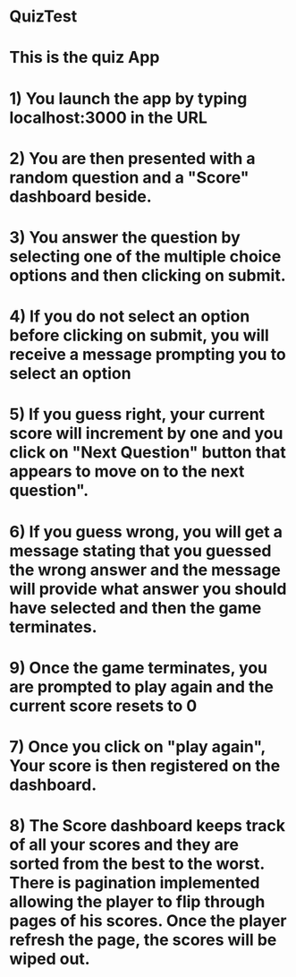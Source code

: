 # QuizTest

# This is the quiz App

# 1) You launch the app by typing localhost:3000 in the URL

# 2) You are then presented with a random question and a "Score" dashboard beside.

# 3) You answer the question by selecting one of the multiple choice options and then clicking on submit.

# 4) If you do not select an option before clicking on submit, you will receive a message prompting you to select an option

# 5) If you guess right, your current score will increment by one and you click on "Next Question" button that appears to move on to the next question".

# 6) If you guess wrong, you will get a message stating that you guessed the wrong answer and the message will provide what answer you should have selected and then the game terminates.

# 9) Once the game terminates, you are prompted to play again and the current score resets to 0

# 7) Once you click on "play again", Your score is then registered on the dashboard.

# 8) The Score dashboard keeps track of all your scores and they are sorted from the best to the worst. There is pagination implemented allowing the player to flip through pages of his scores. Once the player refresh the page, the scores will be wiped out.
